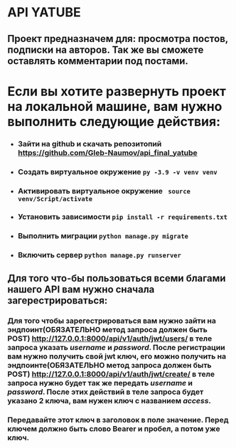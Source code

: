 # API YATUBE 
## Проект предназначем для: просмотра постов, подписки на авторов. Так же вы сможете оставлять комментарии под постами.

# Если вы хотите развернуть проект на локальной машине, вам нужно выполнить следующие действия:
- ### Зайти на github и скачать репозитопий **https://github.com/Gleb-Naumov/api_final_yatube**
- ### Создать виртуальное окружение ``` py -3.9 -v venv venv ```
- ### Активировать виртуальное окружение ``` source venv/Script/activate```
- ### Установить зависимости ``` pip install -r requirements.txt ```
- ### Выполнить миграции ``` python manage.py migrate ```
- ### Включить сервер ``` python manage.py runserver ```


## Для того что-бы пользоваться всеми благами нашего API вам нужно сначала загерестрироваться: 
### Для того чтобы зарегестрироваться вам нужно зайти на эндпоинт(**ОБЯЗАТЕЛЬНО метод запроса должен быть POST**) **http://127.0.0.1:8000/api/v1/auth/jwt/users/** в теле запроса указать *username* и *password*. После регистрации вам нужно получить свой jwt ключ, его можно получить на эндпоинте(**ОБЯЗАТЕЛЬНО метод запроса должен быть POST**) **http://127.0.0.1:8000/api/v1/auth/jwt/create/**  в теле запроса нужно будет так же передать *username* и *password*. После этих действий в теле запроса будет указано 2 ключа, вам нужен ключ  с названием *access*.
### Передавайте этот ключ в заголовок в поле значение. Перед ключем должно быть слово Bearer и пробел, а потом уже ключ.
